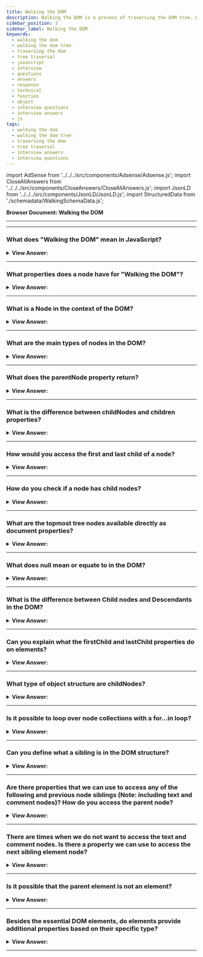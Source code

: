 ```yaml
---
title: Walking the DOM
description: Walking the DOM is a process of traversing the DOM tree. What does it mean in JavaScript to walk the DOM? - JavaScript interview questions and answers.
sidebar_position: 3
sidebar_label: Walking the DOM
keywords:
  - walking the dom
  - walking the dom tree
  - traversing the dom
  - tree traversal
  - javascript
  - interview
  - questions
  - answers
  - response
  - technical
  - function
  - object
  - interview questions
  - interview answers
  - js
tags:
  - walking the dom
  - walking the dom tree
  - traversing the dom
  - tree traversal
  - interview answers
  - interview questions
---
```


import AdSense from '../../../src/components/Adsense/Adsense.js';
import CloseAllAnswers from '../../../src/components/CloseAnswers/CloseAllAnswers.js';
import JsonLD from '../../../src/components/JsonLD/JsonLD.js';
import StructuredData from './schemadata/WalkingSchemaData.js';

<JsonLD data={StructuredData} />

<head>
  <title>Walking the DOM | JavaScript Frontend Phone Interview</title>
</head>

**Browser Document: Walking the DOM**

---

<AdSense />

---

<CloseAllAnswers />

### What does "Walking the DOM" mean in JavaScript?

<details>
  <summary><strong>View Answer:</strong></summary>
  <div>
  <div><strong>Interview Response:</strong> The term "Walking the DOM" means to navigate the DOM tree by moving through parent, child, and sibling elements in order to read or make changes to the content.
</div><br />
  <div><strong>Interview Response:</strong> We can do anything with elements and their contents thanks to the DOM, but first, we must locate the proper DOM object. This step-by-step procedure is known as walking the DOM. All DOM actions begin with the document object. This point is the primary "entry point" into DOM, and we can reach any node from it.
</div><br />
  <div><strong className="codeExample">Code Example:</strong><br /><br />

  <div></div>

```js
console.log(document.documentElement); // console.logs [object HTMLHtmlElement] <html> node
```

  </div>
  </div>
</details>

---

### What properties does a node have for "Walking the DOM"?

<details>
  <summary><strong>View Answer:</strong></summary>
  <div>
  <div><strong>Interview Response:</strong> A node has several properties for DOM traversal including the parentNode, firstChild, lastChild, nextSibling, previousSibling, childNodes, and children. These allow navigation between parent, child, and sibling nodes in the DOM tree.
  </div><br />
  <div><strong className="codeExample">Code Example:</strong><br /><br />

  <div></div>

```javascript
let node = document.body; // Start with the body element

// Traverse through each child node
for(let i = 0; i < node.childNodes.length; i++) {
    console.log(node.childNodes[i]);
}

// Access first and last child
console.log(node.firstChild);
console.log(node.lastChild);

// Access the next sibling
console.log(node.nextSibling);

// Access the previous sibling
console.log(node.previousSibling);
```

This code will output each child node of the body, the first and last child of the body, and the next and previous sibling of the body (if they exist).

  </div>
  </div>
</details>

---

### What is a Node in the context of the DOM?

<details>
  <summary><strong>View Answer:</strong></summary>
  <div>
  <div><strong>Interview Response:</strong> A Node in the DOM is a single point in the node tree. Various types of nodes exist, including element nodes, text nodes, and comment nodes. Each node can have parent, child, and sibling nodes.
  </div><br />
  <div><strong className="codeExample">Here's a simple JavaScript code example:</strong><br /><br />

  <div></div>

```javascript
// Access the body element which is a node in the DOM
let node = document.body;

// Log the node type - Element node should return 1
console.log(node.nodeType);

// Log the node name - should return "BODY"
console.log(node.nodeName);

// Access and log first child node - could be an element, text or comment
console.log(node.firstChild);
```

This code will output the type and name of the body element node, as well as the first child node of the body.

  </div>
  </div>
</details>

---

### What are the main types of nodes in the DOM?

<details>
  <summary><strong>View Answer:</strong></summary>
  <div>
  <div><strong>Interview Response:</strong> The main types of nodes in the DOM are: document nodes, element nodes, text nodes, attribute nodes, comment nodes, and document type nodes. Each represents different parts of the document's structure.
  </div>
  </div>
</details>

---

### What does the parentNode property return?

<details>
  <summary><strong>View Answer:</strong></summary>
  <div>
  <div><strong>Interview Response:</strong> The parentNode property returns the parent node of the specified node in the DOM tree. If the node has no parent, it returns null.
  </div><br />
  <div><strong>Technical Response:</strong> The parentNode property in JavaScript returns the parent node of the specified node as a Node object. The parent of an element is the element or node that directly encloses it in the HTML structure. This could be any kind of node including an element node, the document node, or a document fragment.
  </div><br />
  <div><strong className="codeExample">For example, if you have the following HTML:</strong><br /><br />

  <div></div>

```html
<div id="parent">
  <p id="child">Hello, world!</p>
</div>
```

You can use JavaScript to access the parent node of the `<p>` element like this:

```javascript
var child = document.getElementById("child");
console.log(child.parentNode);
```

This would return the `<div>` element with the id of "parent", because that is the parent node of the `<p>` element.

Remember, the `parentNode` property is read-only, and will return `null` if the node does not have a parent, such as in the case of the `document` node.

  </div>
  </div>
</details>

---

### What is the difference between childNodes and children properties?

<details>
  <summary><strong>View Answer:</strong></summary>
  <div>
  <div><strong>Interview Response:</strong> The childNodes property returns all child nodes including text and comment nodes, while the children property returns only child elements, excluding non-element nodes like text and comments.
  </div><br />
  <div><strong className="codeExample">Code Example:</strong><br /><br />

  <div></div>

Here's an example that illustrates the difference...

```html
<div id="parent">
  <!-- Comment -->
  Text content
  <p>Paragraph</p>
</div>
```

And the corresponding JavaScript:

```javascript
let parent = document.getElementById('parent');

console.log(parent.childNodes);
// Returns a NodeList: [Comment, Text, HTMLParagraphElement]

console.log(parent.children);
// Returns an HTMLCollection: [HTMLParagraphElement]
```

As you can see, `childNodes` includes the comment and text nodes, while `children` only includes the `<p>` element. This difference is very important and must be considered when traversing the DOM in your JavaScript code.

  </div>
  </div>
</details>

---

### How would you access the first and last child of a node?

<details>
  <summary><strong>View Answer:</strong></summary>
  <div>
  <div><strong>Interview Response:</strong> In JavaScript, you can access the first and last child of a DOM node using the firstChild and lastChild properties, or firstElementChild and lastElementChild properties, depending on whether you want to include all node types or just element nodes.
  </div><br />
  <div><strong className="codeExample">Code Example:</strong><br /><br />

  <div></div>

```html
<div id="parent">
  <!-- Comment -->
  Text content
  <p>First paragraph</p>
  <p>Second paragraph</p>
</div>
```

And the corresponding JavaScript:

```javascript
let parent = document.getElementById('parent');

console.log(parent.firstChild); 
// Returns a Comment node: <!-- Comment -->

console.log(parent.firstElementChild); 
// Returns an Element node: <p>First paragraph</p>

console.log(parent.lastChild);
// Returns an Element node: <p>Second paragraph</p>

console.log(parent.lastElementChild); 
// Returns an Element node: <p>Second paragraph</p>
```

In most cases, when dealing with HTML elements, you'll probably want to use `firstElementChild` and `lastElementChild` to avoid getting unexpected text or comment nodes. However, it's good to be aware of both sets of properties and their differences.

  </div>
  </div>
</details>

---

### How do you check if a node has child nodes?

<details>
  <summary><strong>View Answer:</strong></summary>
  <div>
  <div><strong>Interview Response:</strong> You can check if a node has child nodes using the hasChildNodes() method. It returns true if the node has one or more child nodes, and false otherwise.
  </div><br />
  <div><strong className="codeExample">Code Example:</strong><br /><br />

  <div></div>

```js
let parent = document.getElementById('parent');

if (parent.hasChildNodes()) {
  console.log('The parent node has child nodes.');
} else {
  console.log('The parent node does not have child nodes.');
}
```

  </div>
  </div>
</details>

---

### What are the topmost tree nodes available directly as document properties?

<details>
  <summary><strong>View Answer:</strong></summary>
  <div>
  <div><strong>Interview Response:</strong> The topmost tree nodes available directly as document properties are: document.documentElement, document.head, document.body, and document.doctype. (HTML, body, and head nodes document nodes)</div><br />
  <div><strong>Technical Response:</strong> The topmost tree nodes, including the HTML, body, and head nodes, are accessible as document properties right away. document.documentElement The uppermost document node is called an element. That is the DOM node for the &#8249;HTML&#8250; element. Another often used DOM component is the &#8249;body&#8250; element — document.body. The &#8249;head&#8250; tag is also known as document.head. Any node that extends beyond this point is a part of the body node.
  </div><br />
  <div><strong className="codeExample">Code Example:</strong><br /><br />

  <div></div>

```js
console.log(document.documentElement); // console.logs [object HTMLHtmlElement] <html> node
```

  </div>
  </div>
</details>

---

### What does null mean or equate to in the DOM?

<details>
  <summary><strong>View Answer:</strong></summary>
  <div>
  <div><strong>Interview Response:</strong> In the DOM, null represents the absence of a node in a specific location or context. It is commonly used to indicate a missing or invalid object reference.
</div><br />
  <div><strong>Technical Response:</strong> The null value in the DOM implies "doesn't exist" or "no such node". A script can't access an element that doesn't exist when it runs. If we include a script within &#8249;head&#8250;, document.body is inaccessible since the browser has not yet read it.
</div><br />
  <div><strong className="codeExample">Code Example:</strong><br /><br />

  <div></div>

```html
<html>
  <head>
    <script>
      console.log('From HEAD: ' + document.body); // null, there's no <body> yet
    </script>
  </head>

  <body>
    <script>
     console.log('From BODY: ' + document.body); // HTMLBodyElement, now it exists
    </script>
  </body>
</html>
```

  </div>
  </div>
</details>

---

### What is the difference between Child nodes and Descendants in the DOM?

<details>
  <summary><strong>View Answer:</strong></summary>
  <div>
  <div><strong>Interview Response:</strong> Child nodes are direct offspring of the provided parent node. Descendants are all nodes nested beneath a parent node, including grandchildren, great-grandchildren, etc.
</div>
  </div>
</details>

---

### Can you explain what the firstChild and lastChild properties do on elements?

<details>
  <summary><strong>View Answer:</strong></summary>
  <div>
  <div><strong>Interview Response:</strong> The firstChild and lastChild element properties give fast access to a parent element's first and last children. The firstChild property returns the first child node of an element, while the lastChild returns the last. These nodes could be any type: element, text, or comment.</div><br />
  <div><strong>Technical Response:</strong> The first and last child element characteristics provide quick access to a parent element's first and last children. The firstChild and lastChild attributes are considered shorthand. We utilize the childNodes property to communicate with nodes using brackets. There is also a specific function elem.hasChildNodes() that we can determine whether or not there are any child nodes.
  </div><br />
  <div><strong className="codeExample">Code Example:</strong><br /><br />

  <div></div>

```js
elem.childNodes[0] === elem.firstChild; // true
elem.childNodes[elem.childNodes.length - 1] === elem.lastChild; // true
```

  </div>
  </div>
</details>

---

### What type of object structure are childNodes?

<details>
  <summary><strong>View Answer:</strong></summary>
  <div>
  <div><strong>Interview Response:</strong> The childNodes property returns a live NodeList object, which is a collection of all child nodes of an element, represented as a list (array-like object) of Node objects. In simple terms, it's a unique array-like iterable object that we can loop over.</div><br />
  <div><strong>Technical Response:</strong> The childNodes looks like an array, but it is not an array but rather a collection (a particular array-like iterable object). This object allows us to iterate over the childNodes using a for…of loop, which is consequential. That is because it is iterable (provides the Symbol.iterator property, as required). Since it's an array-like object we do not get all the benefits of arrays like the filter and map methods. However, there is a solution that we can use by invoking Array.from() and turning the childNodes into an array.
  </div><br />
  <div><strong className="codeExample">Code Example:</strong><br /><br />

  <div></div>

```js
for (let node of document.body.childNodes) {
  console.log(node); // shows all nodes from the collection
}

// Doesn't work returns undefined
console.log(document.body.childNodes.filter); // undefined (there's no filter method!)

// Solution: turn childNodes into an array
console.log(Array.from(document.body.childNodes).filter); // function
```

  </div>
  </div>
</details>

---

### Is it possible to loop over node collections with a for…in loop?

<details>
  <summary><strong>View Answer:</strong></summary>
  <div>
  <div><strong>Interview Response:</strong> Technically, it is possible to loop over node collections with a for...in loop, but it is not recommended, as it may include non-numeric properties and cause unexpected behavior. It is better to use a for...of or forEach loop.
</div><br />
  <div><strong>Technical Response:</strong> Theoretically, you may use a for...in loop to cycle across collections. However, it is not advised, the for..in loop loops over all enumerable attributes. And collections include several "additional" attributes that seldomly get used, and we usually do not want, such as entries, forEach, and keys.
</div><br />
  <div><strong className="codeExample">Code Example:</strong><br /><br />

  <div></div>

```js
// shows 0, 1, length, item, values, forEach, and more.
for (let prop in document.body.childNodes) console.log(prop);
```

  </div>
  </div>
</details>

---

### Can you define what a sibling is in the DOM structure?

<details>
  <summary><strong>View Answer:</strong></summary>
  <div>
  <div><strong>Interview Response:</strong> Siblings are nodes that are the same parent's children. The head and body nodes, siblings, and both offspring of the HTML node are an example. The &#8249;body&#8250; is the "next" or "right" sibling of the &#8249;head&#8250;, while the &#8249;head&#8250; is the "previous" or "left" sibling of the &#8249;body&#8250;. Siblings can be accessed using properties like nextSibling and previousSibling.
</div><br />
  <div><strong className="codeExample">Code Example:</strong><br /><br />

  <div></div>

```html
<html>
  <head>
    ...
  </head>
  <body>
    ...
  </body>
</html>
```

  </div>
  </div>
</details>

---

### Are there properties that we can use to access any of the following and previous node siblings (Note: including text and comment nodes)? How do you access the parent node?

<details>
  <summary><strong>View Answer:</strong></summary>
  <div>
  <div><strong>Interview Response:</strong> Yes, we can access the next sibling via the nextSibling property, and the previous sibling node can be accessed via the previousSibling property. We can access the parent node via the parentNode property. We should note that using these properties allows direct access to all nodes, including the text and comment nodes.
</div><br />
  <div><strong className="codeExample">Code Example:</strong><br /><br />

  <div></div>

```js
// parent of <body> is <html>
console.log(document.body.parentNode === document.documentElement); // true

// after <head> goes <body>
console.log(document.head.nextSibling); // HTMLBodyElement

// before <body> goes <head>
console.log(document.body.previousSibling); // HTMLHeadElement
```

  </div>
  </div>
</details>

---

### There are times when we do not want to access the text and comment nodes. Is there a property we can use to access the next sibling element node?

<details>
  <summary><strong>View Answer:</strong></summary>
  <div>
  <div><strong>Interview Response:</strong> Yes, the Element.nextElementSibling property can be used to access the next sibling element node, ignoring any text or comment nodes.
</div><br/>
  <div><strong>Interview Response:</strong> Yes, when we are interested in only accessing element nodes. Some properties serve that purpose for the previous and the next sibling element nodes. For the next sibling element, we can use nextElementSibling property, and for the previous element, we use previousElementSibling property. Web developers commonly referred to this feature as element-only navigation.
</div><br />
  <div><strong className="codeExample">Code Example:</strong><br /><br />

  <div></div>

Here's an example of how to use nextElementSibling:

```js
<div id="parent">
  <!-- Comment -->
  Text content
  <p id="first">First paragraph</p>
  <p id="second">Second paragraph</p>
</div>
```

And the corresponding JavaScript:

```js
let first = document.getElementById('first');

console.log(first.nextElementSibling);
// Returns an Element node: <p id="second">Second paragraph</p>
```

  </div>
  </div>
</details>

---

### Is it possible that the parent element is not an element?

<details>
  <summary><strong>View Answer:</strong></summary>
  <div>
  <div><strong>Interview Response:</strong> The parent may not be an element when we call parentElement on the document.documentElement is the first node of the document. It returns null, but we can access it using the parentNode property as an alternative.</div><br />
  <div><strong>Technical Response:</strong> ParentElement returns the "element" parent, whereas parentNode returns the "any node" parent. These characteristics are often the same: they both receive the parent. Except for the document.documentElement refers to the document's initial node without a parent element. This characteristic is because of the root node document.documentElement (&#8249;html&#8250;) is the child of the document. However, because the document is not an element node, parentNode does not return it, and parentElement does not.
  </div><br />
  <div><strong className="codeExample">Code Example:</strong><br /><br />

  <div></div>

```js
console.log(document.documentElement.parentNode); // document
console.log(document.documentElement.parentElement); // null
```

  </div>
  </div>
</details>

---

### Besides the essential DOM elements, do elements provide additional properties based on their specific type?

<details>
  <summary><strong>View Answer:</strong></summary>
  <div>
  <div><strong>Interview Response:</strong> Several DOM elements provide additional properties. For example, the table element provides the row, caption, tBodies, and other properties that we can access.</div><br />
  <div><strong>Technical Response:</strong> Certain types of DOM elements may provide additional properties specific to their type for convenience. An excellent example of this is table elements that provide table.rows, table.caption, table.tBodies, and additional properties that we can access. The table.rows property is a collection of &#8249;tr&#8250; elements of a table that we can modify via the DOM and highlight or change the text as an example. There are also additional navigation properties for HTML forms.
  </div><br />
  <div><strong className="codeExample">Code Example:</strong><br /><br />

  <div></div>

```html
<table id="table">
  <tr>
    <td>one</td>
    <td>two</td>
  </tr>
  <tr>
    <td>three</td>
    <td>four</td>
  </tr>
</table>

<script>
  // get td with "two" (first row, second column)
  let td = table.rows[0].cells[1];
  td.style.backgroundColor = 'red'; // highlight it
</script>
```

  </div>
  </div>
</details>

---
